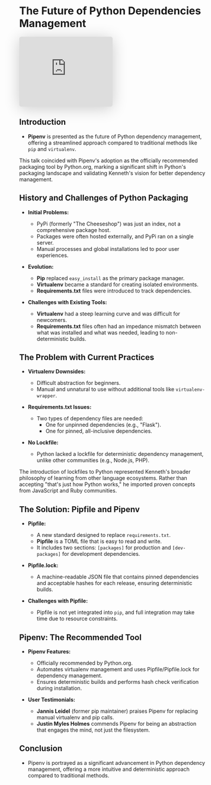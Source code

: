# The Future of Python Dependencies Management

<iframe class="speakerdeck-iframe" style="border: 0px; background: padding-box rgba(0, 0, 0, 0.1); margin: 0px; padding: 0px; border-radius: 6px; box-shadow: rgba(0, 0, 0, 0.2) 0px 5px 40px; width: 50%; height: auto; aspect-ratio: 560 / 420;" frameborder="0" src="https://speakerdeck.com/player/ee6c0016a8f44dd98900659d225b6925" title="The Future of Python Dependency Management" allowfullscreen="true" data-ratio="1.3333333333333333"></iframe>


## Introduction

- **Pipenv** is presented as the future of Python dependency management, offering a streamlined approach compared to traditional methods like `pip` and `virtualenv`.

<span class="sidenote">This talk coincided with Pipenv's adoption as the officially recommended packaging tool by Python.org, marking a significant shift in Python's packaging landscape and validating Kenneth's vision for better dependency management.</span>

## History and Challenges of Python Packaging

- **Initial Problems:**
  - PyPi (formerly "The Cheeseshop") was just an index, not a comprehensive package host.
  - Packages were often hosted externally, and PyPi ran on a single server.
  - Manual processes and global installations led to poor user experiences.

- **Evolution:**
  - **Pip** replaced `easy_install` as the primary package manager.
  - **Virtualenv** became a standard for creating isolated environments.
  - **Requirements.txt** files were introduced to track dependencies.

- **Challenges with Existing Tools:**
  - **Virtualenv** had a steep learning curve and was difficult for newcomers.
  - **Requirements.txt** files often had an impedance mismatch between what was installed and what was needed, leading to non-deterministic builds.

## The Problem with Current Practices

- **Virtualenv Downsides:**
  - Difficult abstraction for beginners.
  - Manual and unnatural to use without additional tools like `virtualenv-wrapper`.

- **Requirements.txt Issues:**
  - Two types of dependency files are needed:
    - One for unpinned dependencies (e.g., "Flask").
    - One for pinned, all-inclusive dependencies.

- **No Lockfile:**
  - Python lacked a lockfile for deterministic dependency management, unlike other communities (e.g., Node.js, PHP).

<span class="sidenote">The introduction of lockfiles to Python represented Kenneth's broader philosophy of learning from other language ecosystems. Rather than accepting "that's just how Python works," he imported proven concepts from JavaScript and Ruby communities.</span>

## The Solution: Pipfile and Pipenv

- **Pipfile:**
  - A new standard designed to replace `requirements.txt`.
  - **Pipfile** is a TOML file that is easy to read and write.
  - It includes two sections: `[packages]` for production and `[dev-packages]` for development dependencies.

- **Pipfile.lock:**
  - A machine-readable JSON file that contains pinned dependencies and acceptable hashes for each release, ensuring deterministic builds.

- **Challenges with Pipfile:**
  - Pipfile is not yet integrated into `pip`, and full integration may take time due to resource constraints.

## Pipenv: The Recommended Tool

- **Pipenv Features:**
  - Officially recommended by Python.org.
  - Automates virtualenv management and uses Pipfile/Pipfile.lock for dependency management.
  - Ensures deterministic builds and performs hash check verification during installation.

- **User Testimonials:**
  - **Jannis Leidel** (former pip maintainer) praises Pipenv for replacing manual virtualenv and pip calls.
  - **Justin Myles Holmes** commends Pipenv for being an abstraction that engages the mind, not just the filesystem.

## Conclusion

- Pipenv is portrayed as a significant advancement in Python dependency management, offering a more intuitive and deterministic approach compared to traditional methods.
